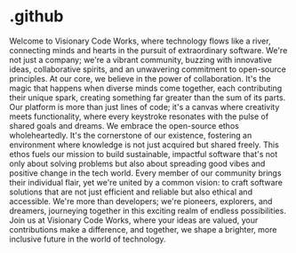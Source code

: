 # .github

Welcome to Visionary Code Works, where technology flows like a river, connecting minds and hearts in the pursuit of extraordinary software. We're not just a company; we're a vibrant community, buzzing with innovative ideas, collaborative spirits, and an unwavering commitment to open-source principles. At our core, we believe in the power of collaboration. It's the magic that happens when diverse minds come together, each contributing their unique spark, creating something far greater than the sum of its parts. Our platform is more than just lines of code; it's a canvas where creativity meets functionality, where every keystroke resonates with the pulse of shared goals and dreams. We embrace the open-source ethos wholeheartedly. It's the cornerstone of our existence, fostering an environment where knowledge is not just acquired but shared freely. This ethos fuels our mission to build sustainable, impactful software that's not only about solving problems but also about spreading good vibes and positive change in the tech world. Every member of our community brings their individual flair, yet we're united by a common vision: to craft software solutions that are not just efficient and reliable but also ethical and accessible. We're more than developers; we're pioneers, explorers, and dreamers, journeying together in this exciting realm of endless possibilities. Join us at Visionary Code Works, where your ideas are valued, your contributions make a difference, and together, we shape a brighter, more inclusive future in the world of technology.
